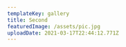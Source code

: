 ```yaml
---
templateKey: gallery
title: Second
featuredImage: /assets/pic.jpg
uploadDate: 2021-03-17T22:44:12.771Z
---
```

